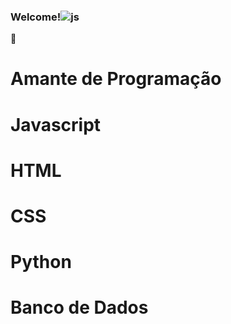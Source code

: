 ### Welcome!![js](https://user-images.githubusercontent.com/67491104/110232943-bac27b00-7eff-11eb-835e-0d82c1ccda7a.jpg)

 👋

# Amante de Programação
# Javascript
# HTML
# CSS
# Python
# Banco de Dados
